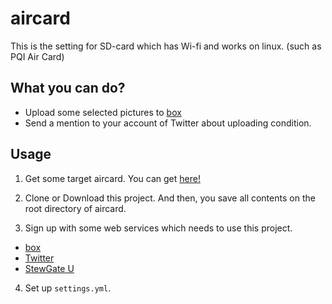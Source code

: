 aircard
=======

This is the setting for SD-card which has Wi-fi and works on linux. (such as PQI Air Card)

## What you can do?
- Upload some selected pictures to [box](https://app.box.com/)
- Send a mention to your account of Twitter about uploading condition.

## Usage
1. Get some target aircard. You can get [here!](http://www.amazon.co.jp/gp/product/B009HF62ZQ/ref=as_li_ss_tl?ie=UTF8&camp=247&creative=7399&creativeASIN=B009HF62ZQ&linkCode=as2&tag=railsyas-22)

2. Clone or Download this project. And then, you save all contents on the root directory of aircard.

3. Sign up with some web services which needs to use this project.
  - [box](https://app.box.com/)
  - [Twitter](https://twitter.com/)
  - [StewGate U](http://stewgate-u.appspot.com/about/)

4. Set up ```settings.yml```.
